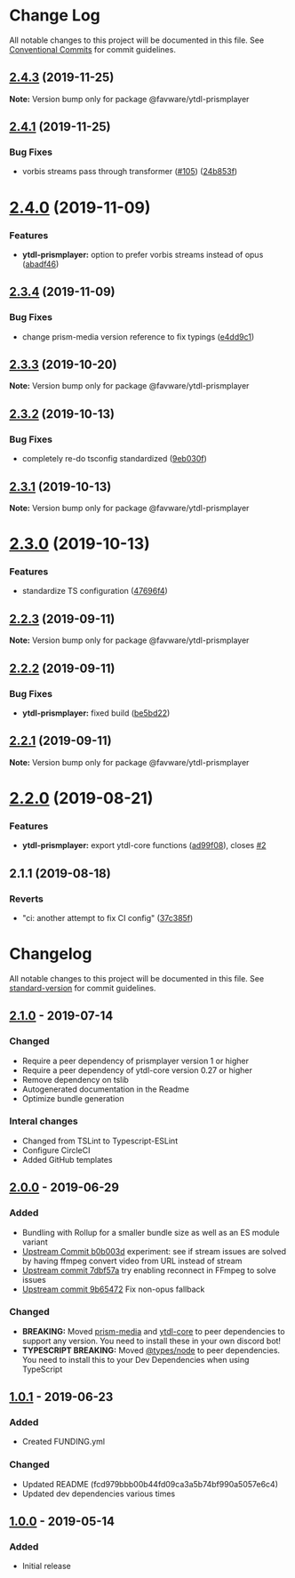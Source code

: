 # Change Log

All notable changes to this project will be documented in this file.
See [Conventional Commits](https://conventionalcommits.org) for commit guidelines.

## [2.4.3](https://github.com/favware/node-packages/compare/@favware/ytdl-prismplayer@2.4.1...@favware/ytdl-prismplayer@2.4.3) (2019-11-25)

**Note:** Version bump only for package @favware/ytdl-prismplayer





## [2.4.1](https://github.com/favware/node-packages/compare/@favware/ytdl-prismplayer@2.4.0...@favware/ytdl-prismplayer@2.4.1) (2019-11-25)


### Bug Fixes

* vorbis streams pass through transformer ([#105](https://github.com/favware/node-packages/issues/105)) ([24b853f](https://github.com/favware/node-packages/commit/24b853f628e7a173278e8cc8cccf4182082110e6))





# [2.4.0](https://github.com/favware/node-packages/compare/@favware/ytdl-prismplayer@2.3.4...@favware/ytdl-prismplayer@2.4.0) (2019-11-09)


### Features

* **ytdl-prismplayer:** option to prefer vorbis streams instead of opus ([abadf46](https://github.com/favware/node-packages/commit/abadf46ea78dc67e0f49b5623a60006e901eb2b4))





## [2.3.4](https://github.com/favware/node-packages/compare/@favware/ytdl-prismplayer@2.3.3...@favware/ytdl-prismplayer@2.3.4) (2019-11-09)


### Bug Fixes

* change prism-media version reference to fix typings ([e4dd9c1](https://github.com/favware/node-packages/commit/e4dd9c1de75e312b26b90548dd7ef60954854053))





## [2.3.3](https://github.com/favware/node-packages/compare/@favware/ytdl-prismplayer@2.3.2...@favware/ytdl-prismplayer@2.3.3) (2019-10-20)

**Note:** Version bump only for package @favware/ytdl-prismplayer





## [2.3.2](https://github.com/favware/node-packages/compare/@favware/ytdl-prismplayer@2.3.1...@favware/ytdl-prismplayer@2.3.2) (2019-10-13)


### Bug Fixes

* completely re-do tsconfig standardized ([9eb030f](https://github.com/favware/node-packages/commit/9eb030fdf1deb75d5ae8b273d0e9c359bcb985a1))





## [2.3.1](https://github.com/favware/node-packages/compare/@favware/ytdl-prismplayer@2.3.0...@favware/ytdl-prismplayer@2.3.1) (2019-10-13)

**Note:** Version bump only for package @favware/ytdl-prismplayer





# [2.3.0](https://github.com/favware/node-packages/compare/@favware/ytdl-prismplayer@2.2.3...@favware/ytdl-prismplayer@2.3.0) (2019-10-13)


### Features

* standardize TS configuration ([47696f4](https://github.com/favware/node-packages/commit/47696f4e1dd2632b305ff9789cdd6c473fa709ca))





## [2.2.3](https://github.com/favware/node-packages/compare/@favware/ytdl-prismplayer@2.2.2...@favware/ytdl-prismplayer@2.2.3) (2019-09-11)

**Note:** Version bump only for package @favware/ytdl-prismplayer





## [2.2.2](https://github.com/favware/node-packages/compare/@favware/ytdl-prismplayer@2.2.1...@favware/ytdl-prismplayer@2.2.2) (2019-09-11)


### Bug Fixes

* **ytdl-prismplayer:** fixed build ([be5bd22](https://github.com/favware/node-packages/commit/be5bd22))





## [2.2.1](https://github.com/favware/node-packages/compare/@favware/ytdl-prismplayer@2.2.0...@favware/ytdl-prismplayer@2.2.1) (2019-09-11)

**Note:** Version bump only for package @favware/ytdl-prismplayer





# [2.2.0](https://github.com/favware/node-packages/compare/@favware/ytdl-prismplayer@2.1.1...@favware/ytdl-prismplayer@2.2.0) (2019-08-21)


### Features

* **ytdl-prismplayer:** export ytdl-core functions ([ad99f08](https://github.com/favware/node-packages/commit/ad99f08)), closes [#2](https://github.com/favware/node-packages/issues/2)





## 2.1.1 (2019-08-18)


### Reverts

* "ci: another attempt to fix CI config" ([37c385f](https://github.com/favware/node-packages/commit/37c385f))





# Changelog

All notable changes to this project will be documented in this file. See [standard-version](https://github.com/conventional-changelog/standard-version) for commit guidelines.

## [2.1.0] - 2019-07-14
### Changed
- Require a peer dependency of prismplayer version 1 or higher
- Require a peer dependency of ytdl-core version 0.27 or higher
- Remove dependency on tslib
- Autogenerated documentation in the Readme
- Optimize bundle generation

### Interal changes
- Changed from TSLint to Typescript-ESLint
- Configure CircleCI
- Added GitHub templates

## [2.0.0] - 2019-06-29
### Added
- Bundling with Rollup for a smaller bundle size as well as an ES module variant
- [Upstream Commit b0b003d](https://github.com/amishshah/ytdl-core-discord/commit/b0b003d2bcc9d685589a9bb820b2d57ad09eece3) experiment: see if stream issues are solved by having ffmpeg convert video from URL instead of stream
- [Upstream commit 7dbf57a](https://github.com/amishshah/ytdl-core-discord/commit/7dbf57a4382aad35e2c10fe0ecd8d1ff0e6a34ec) try enabling reconnect in FFmpeg to solve issues
- [Upstream commit 9b65472](https://github.com/amishshah/ytdl-core-discord/commit/9b6547262250a2bdba4f50859741127b40c2e128) Fix non-opus fallback

### Changed
- **BREAKING:** Moved [prism-media]() and [ytdl-core]() to peer dependencies to support any version. You need to install these in your own discord bot!
- **TYPESCRIPT BREAKING:** Moved [@types/node]() to peer dependencies. You need to install this to your Dev Dependencies when using TypeScript

## [1.0.1] - 2019-06-23
### Added
- Created FUNDING.yml

### Changed
- Updated README (fcd979bbb00b44fd09ca3a5b74bf990a5057e6c4)
- Updated dev dependencies various times

## [1.0.0] - 2019-05-14
### Added
- Initial release

[2.1.0]: https://github.com/favware/ytdl-prismplayer/compare/v2.0.0...v2.1.0
[2.0.0]: https://github.com/favware/ytdl-prismplayer/compare/v1.0.1...v2.0.0
[1.0.1]: https://github.com/favware/ytdl-prismplayer/compare/v1.0.0...v1.0.1
[1.0.0]: https://github.com/favware/ytdl-prismplayer/releases/tag/v1.0.0
